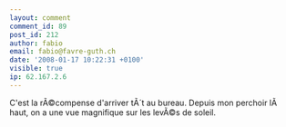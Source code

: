 ```yaml
---
layout: comment
comment_id: 89
post_id: 212
author: fabio
email: fabio@favre-guth.ch
date: '2008-01-17 10:22:31 +0100'
visible: true
ip: 62.167.2.6
---
```

C'est la rÃ©compense d'arriver tÃ´t au bureau.
Depuis mon perchoir lÃ  haut, on a une vue magnifique sur les levÃ©s de soleil.
